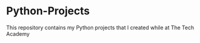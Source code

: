 # Python-Projects

This repository contains my Python projects that I created while at The Tech Academy

